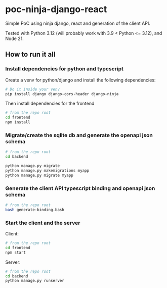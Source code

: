# poc-ninja-django-react

Simple PoC using ninja django, react and generation of the client API.


Tested with Python 3.12 (will probably work with 3.9 < Python <= 3.12), and Node 21.

## How to run it all

### Install dependencies for python and typescript

Create a venv for python/django and install the following dependencies:

```bash
# Do it inside your venv
pip install django django-cors-header django-ninja
```

Then install dependencies for the frontend

```bash
# from the repo root
cd frontend
npm install
```

### Migrate/create the sqlite db and generate the openapi json schema

```bash
# from the repo root
cd backend

python manage.py migrate
python manage.py makemigrations myapp
python manage.py migrate myapp
```

### Generate the client API typescript binding and openapi json schema

```bash
# from the repo root
bash generate-binding.bash
```


### Start the client and the server

Client:

```bash
# from the repo root
cd frontend
npm start
```

Server:

```bash
# from the repo root
cd backend
python manage.py runserver
```
